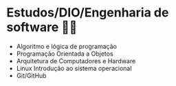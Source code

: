 # Estudos/DIO/Engenharia de software :man_student:

 - Algoritmo e lógica de programação
 - Programação Orientada a Objetos
 - Arquitetura de Computadores e Hardware
 - Linux Introdução ao sistema operacional
 - Git/GitHub
